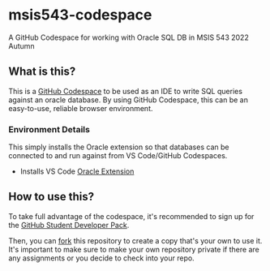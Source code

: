 # msis543-codespace
A GitHub Codespace for working with Oracle SQL DB in MSIS 543 2022 Autumn

## What is this?
This is a [GitHub Codespace](https://github.com/features/codespaces) to be used as an IDE to write SQL queries against an oracle database. By using GitHub Codespace, this can be an easy-to-use, reliable browser environment.

### Environment Details
This simply installs the Oracle extension so that databases can be connected to and run against from VS Code/GitHub Codespaces.

- Installs VS Code [Oracle Extension](https://docs.oracle.com/en/database/oracle/developer-tools-for-vscode/getting-started/index.html)

## How to use this?
To take full advantage of the codespace, it's recommended to sign up for the [GitHub Student Developer Pack](https://education.github.com/pack).

Then, you can [fork](https://education.github.com/pack) this repository to create a copy that's your own to use it. It's important to make sure to make your own repository private if there are any assignments or you decide to check into your repo.
